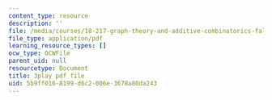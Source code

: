 ```yaml
---
content_type: resource
description: ''
file: /media/courses/18-217-graph-theory-and-additive-combinatorics-fall-2019/5b9ff0168199d6c2006e3678a80da243_buEtwpGvQpI.pdf
file_type: application/pdf
learning_resource_types: []
ocw_type: OCWFile
parent_uid: null
resourcetype: Document
title: 3play pdf file
uid: 5b9ff016-8199-d6c2-006e-3678a80da243
---
```


